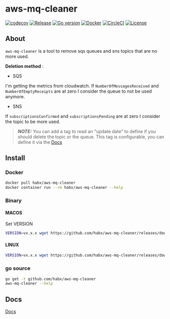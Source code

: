 # aws-mq-cleaner

[![codecov](https://codecov.io/gh/habx/aws-mq-cleaner/branch/dev/graph/badge.svg?token=376464GH1H)](https://codecov.io/gh/habx/aws-mq-cleaner)
[![Release](https://img.shields.io/github/v/release/habx/aws-mq-cleaner)](https://github.com/habx/aws-mq-cleaner/releases/latest)
[![Go version](https://img.shields.io/github/go-mod/go-version/habx/aws-mq-cleaner/dev)](https://golang.org/doc/devel/release.html)
[![Docker](https://img.shields.io/docker/pulls/habx/aws-mq-cleaner)](https://hub.docker.com/r/habx/aws-mq-cleaner)
[![CircleCI](https://img.shields.io/circleci/build/github/habx/aws-mq-cleaner/dev)](https://app.circleci.com/pipelines/github/habx/aws-mq-cleaner)
[![License](https://img.shields.io/github/license/habx/aws-mq-cleaner)](/LICENSE)

## About

`aws-mq-cleaner` is a tool to remove sqs queues and sns topics that are no more used.

**Deletion method** : 

* SQS

I'm getting the metrics from cloudwatch.
If `NumberOfMessagesReceived` and `NumberOfEmptyReceipts` are at zero I consider the queue to not be used anymore.

* SNS

If `subscriptionsConfirmed` and `subscriptionsPending` are at zero I consider the topic to be more used.

> **_NOTE:_** You can add a tag to read an "update date" to define if you should delete the topic or the queue. This tag is configurable, you can define it via the [Docs](docs/aws-mq-cleaner.md)


## Install

### Docker

```bash
docker pull habx/aws-mq-cleaner
docker container run --rm habx/aws-mq-cleaner --help
```

### Binary

#### MACOS

Set VERSION

```bash
VERSION=vx.x.x wget https://github.com/habx/aws-mq-cleaner/releases/download/${VERSION}/aws-mq-cleaner_darwin_amd64.gz
```

#### LINUX

```bash
VERSION=vx.x.x wget https://github.com/habx/aws-mq-cleaner/releases/download/${VERSION}/aws-mq-cleaner_linux_amd64.gz
```

### go source

```bash
go get -t github.com/habx/aws-mq-cleaner
aws-mq-cleaner --help
```

## Docs

[Docs](docs/aws-mq-cleaner.md)
